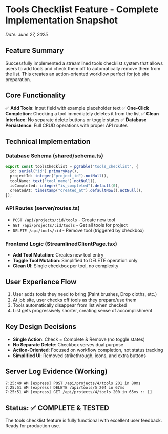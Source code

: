 # Tools Checklist Feature - Complete Implementation Snapshot
*Date: June 27, 2025*

## Feature Summary
Successfully implemented a streamlined tools checklist system that allows users to add tools and check them off to automatically remove them from the list. This creates an action-oriented workflow perfect for job site preparation.

## Core Functionality
✅ **Add Tools**: Input field with example placeholder text
✅ **One-Click Completion**: Checking a tool immediately deletes it from the list
✅ **Clean Interface**: No separate delete buttons or toggle states
✅ **Database Persistence**: Full CRUD operations with proper API routes

## Technical Implementation

### Database Schema (shared/schema.ts)
```typescript
export const toolsChecklist = pgTable("tools_checklist", {
  id: serial("id").primaryKey(),
  projectId: integer("project_id").notNull(),
  toolName: text("tool_name").notNull(),
  isCompleted: integer("is_completed").default(0),
  createdAt: timestamp("created_at").defaultNow().notNull(),
});
```

### API Routes (server/routes.ts)
- `POST /api/projects/:id/tools` - Create new tool
- `GET /api/projects/:id/tools` - Get all tools for project  
- `DELETE /api/tools/:id` - Remove tool (triggered by checkbox)

### Frontend Logic (StreamlinedClientPage.tsx)
- **Add Tool Mutation**: Creates new tool entry
- **Toggle Tool Mutation**: Simplified to DELETE operation only
- **Clean UI**: Single checkbox per tool, no complexity

## User Experience Flow
1. User adds tools they need to bring (Paint brushes, Drop cloths, etc.)
2. At job site, user checks off tools as they prepare/use them
3. Tools automatically disappear from list when checked
4. List gets progressively shorter, creating sense of accomplishment

## Key Design Decisions
- **Single Action**: Check = Complete & Remove (no toggle states)
- **No Separate Delete**: Checkbox serves dual purpose
- **Action-Oriented**: Focused on workflow completion, not status tracking
- **Simplified UI**: Removed strikethrough, icons, and extra buttons

## Server Log Evidence (Working)
```
7:25:49 AM [express] POST /api/projects/4/tools 201 in 80ms
7:25:51 AM [express] DELETE /api/tools/5 204 in 67ms
7:25:51 AM [express] GET /api/projects/4/tools 200 in 65ms :: []
```

## Status: ✅ COMPLETE & TESTED
The tools checklist feature is fully functional with excellent user feedback. Ready for production use.